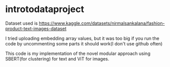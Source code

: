 # introtodataproject

Dataset used is https://www.kaggle.com/datasets/nirmalsankalana/fashion-product-text-images-dataset

I tried uploading embedding array values, but it was too big if you run the code by uncommenting some parts it should work(I don't use github often)

This code is my implementation of the novel modular approach using SBERT(for clustering) for text and ViT for images.
